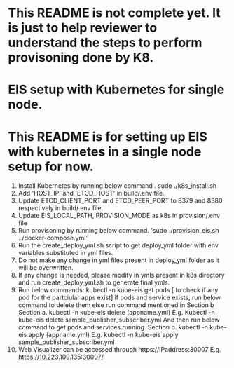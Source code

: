 # This README is not complete yet. It is just to help reviewer to understand the steps to perform provisoning done by K8.

# EIS setup with Kubernetes for single node.
# This README is for setting up EIS with kubernetes in a single node setup for now.
1. Install Kubernetes by running below command . 
   sudo ./k8s_install.sh
2. Add 'HOST_IP' and 'ETCD_HOST' in build/.env file.
3. Update ETCD_CLIENT_PORT and ETCD_PEER_PORT to 8379 and 8380 respectively in build/.env file.
3. Update EIS_LOCAL_PATH, PROVISION_MODE as k8s in provision/.env file
4. Run provisoning by running below command.
      'sudo ./provision_eis.sh ../docker-compose.yml'
5. Run the create_deploy_yml.sh script to get deploy_yml folder with env variables substituted in yml files.
6. Do not make any change in yml files present in deploy_yml folder as it will be overwritten.
7. If any change is needed, please modify in ymls present in k8s directory and run create_deploy_yml.sh to generate final ymls.
8. Run below commands:
   kubectl -n kube-eis get pods [ to check if any pod for the partciular apps exist]
   if pods and service exists, run below command to delete them else run command mentioned in Section b
   Section a. kubectl -n kube-eis delete (appname.yml)
   E.g. Kubectl -n kube-eis delete sample_publisher_subscriber.yml
   And then run below command to get pods and services running.
   Section b. kubectl -n kube-eis apply (appname.yml)
   E.g. kubectl -n kube-eis apply sample_publisher_subscriber.yml
9. Web Visualizer can be accessed through https://IPaddress:30007
   E.g. https://10.223.109.135:30007/
